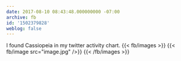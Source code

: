 ```yaml
---
date: 2017-08-10 08:43:48.000000000 -07:00
archive: fb
id: '1502379828'
weblog: false
---
```


I found Cassiopeia in my twitter activity chart.
{{< fb/images >}}
{{< fb/image src="image.jpg" />}}
{{< /fb/images >}}
